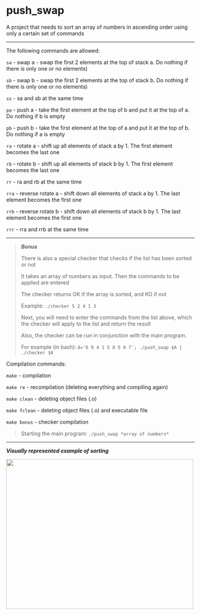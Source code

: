 # push_swap
A project that needs to sort an array of numbers in ascending order using only a certain set of commands
***
The following commands are allowed:

`sa` - swap a - swap the first 2 elements at the top of stack a. Do nothing if there
is only one or no elements)

`sb` - swap b - swap the first 2 elements at the top of stack b. Do nothing if there
is only one or no elements)

`ss` - sa and sb at the same time

`pa` - push a - take the first element at the top of b and put it at the top of a. Do
nothing if b is empty

`pb` - push b - take the first element at the top of a and put it at the top of b. Do
nothing if a is empty

`ra` - rotate a - shift up all elements of stack a by 1. The first element becomes
the last one

`rb` - rotate b - shift up all elements of stack b by 1. The first element becomes
the last one

`rr` - ra and rb at the same time

`rra` - reverse rotate a - shift down all elements of stack a by 1. The last element
becomes the first one

`rrb` - reverse rotate b - shift down all elements of stack b by 1. The last element
becomes the first one

`rrr` - rra and rrb at the same time
***
> ***Bonus***
> 
> There is also a special checker that checks if the list has been sorted or not
> 
> It takes an array of numbers as input. Then the commands to be applied are entered
> 
> The checker returns OK if the array is sorted, and KO if not
> 
> Example: `./checker 5 2 4 1 3` 
> 
> Next, you will need to enter the commands from the list above, which the checker will apply to the list and return the result
> 
> Also, the checker can be run in conjunction with the main program.
> 
> For example (in bash): `A='6 9 4 1 5 8 5 0 7'; ./push_swap $A | ./checker $A`


Compilation commands:

`make` - compilation

`make re` - recompilation (deleting everything and compiling again)

`make clean` - deleting object files (.o)

`make fclean` - deleting object files (.o) and executable file

`make bonus` - checker compilation

> Starting the main program: `./push_swap *array of numbers*`
***
***Visually represented example of sorting***

<img src="https://media.giphy.com/media/XNQ98xTBVQV5b1Ns5r/giphy.gif" width="500" height="400" />

